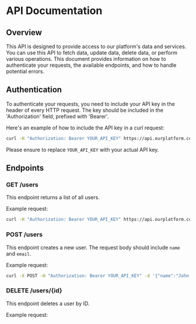 # API Documentation

## Overview

This API is designed to provide access to our platform's data and services. You can use this API to fetch data, update data, delete data, or perform various operations. This document provides information on how to authenticate your requests, the available endpoints, and how to handle potential errors.

## Authentication

To authenticate your requests, you need to include your API key in the header of every HTTP request. The key should be included in the 'Authorization' field, prefixed with 'Bearer'. 

Here's an example of how to include the API key in a curl request:

```bash
curl -H "Authorization: Bearer YOUR_API_KEY" https://api.ourplatform.com/endpoint
```

Please ensure to replace `YOUR_API_KEY` with your actual API key.

## Endpoints

### GET /users

This endpoint returns a list of all users.

Example request:

```bash
curl -H "Authorization: Bearer YOUR_API_KEY" https://api.ourplatform.com/users
```

### POST /users

This endpoint creates a new user. The request body should include `name` and `email`.

Example request:

```bash
curl -X POST -H "Authorization: Bearer YOUR_API_KEY" -d '{"name":"John Doe", "email":"john@example.com"}' https://api.ourplatform.com/users
```

### DELETE /users/{id}

This endpoint deletes a user by ID.

Example request:

